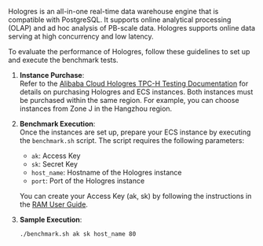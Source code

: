 Hologres is an all-in-one real-time data warehouse engine that is compatible with PostgreSQL. It supports online analytical processing (OLAP) and ad hoc analysis of PB-scale data. Hologres supports online data serving at high concurrency and low latency.

To evaluate the performance of Hologres, follow these guidelines to set up and execute the benchmark tests.

1. **Instance Purchase**:  
   Refer to the [Alibaba Cloud Hologres TPC-H Testing Documentation](https://www.alibabacloud.com/help/en/hologres/user-guide/test-plan?spm=a2c63.p38356.help-menu-113622.d_2_14_0_0.54e14f70oTAEXO) for details on purchasing Hologres and ECS instances. Both instances must be purchased within the same region. For example, you can choose instances from Zone J in the Hangzhou region.

2. **Benchmark Execution**:  
   Once the instances are set up, prepare your ECS instance by executing the `benchmark.sh` script. The script requires the following parameters:
   - `ak`: Access Key
   - `sk`: Secret Key
   - `host_name`: Hostname of the Hologres instance
   - `port`: Port of the Hologres instance

   You can create your Access Key (ak, sk) by following the instructions in the [RAM User Guide](https://www.alibabacloud.com/help/en/ram/user-guide/create-an-accesskey-pair?spm=a3c0i.29367734.6737026690.14.7a797d3fJmRhXM).

3. **Sample Execution**:
   ```bash
   ./benchmark.sh ak sk host_name 80
   ```
